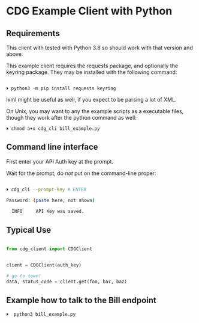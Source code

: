 # CDG Example Client with Python

## Requirements

This client with tested with Python 3.8 so should work with that version and above.

This example client requires the requests package, and optionally the keyring package.
They may be installed with the following command:

```shell

⏵ python3 -m pip install requests keyring

```

lxml might be useful as well, if you expect to be parsing a lot of XML.

On Unix, you may want to any the example scripts as a executable files,
though they work after the python command as well:

```
⏵ chmod a+x cdg_cli bill_example.py
```

## Command line interface

First enter your API Auth key at the prompt.

Wait for the prompt, do *not* put on the command-line proper:

```sh

⏵ cdg_cli --prompt-key # ENTER

Password: (paste here, not shown)

  INFO     API Key was saved.

```

## Typical Use

```python

from cdg_client import CDGClient


client = CDGClient(auth_key)

# go to town!
data, status_code = client.get(foo, bar, baz)

```

## Example how to talk to the Bill endpoint

```
⏵  python3 bill_example.py
```
